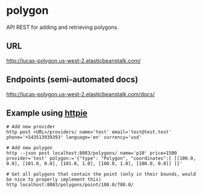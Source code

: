 # polygon
API REST for adding and retrieving polygons.

## URL

http://lucas-polygon.us-west-2.elasticbeanstalk.com/

## Endpoints (semi-automated docs)

http://lucas-polygon.us-west-2.elasticbeanstalk.com/docs/

## Example using [httpie](https://github.com/jkbrzt/httpie)

    # Add new provider
    http post <URL>/providers/ name='test' email='test@test.test' phone='+543513939393' language='en' currency='usd'

    # Add new polygon
    http --json post localhost:8083/polygons/ name='p10' price=1500 provider='test' polygon:='{"type": "Polygon", "coordinates":[ [[100.0, 0.0], [101.0, 0.0], [101.0, 1.0], [100.0, 1.0], [100.0, 0.0]] ]}'
    
    # Get all polygons that contain the point (only in their bounds, would be nice to properly implement this)
    http localhost:8083/polygons/point/100.0/700.0/
